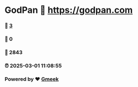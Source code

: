 # GodPan :link: https://godpan.com 
### :page_facing_up: [3](https://godpan.com/tag.html) 
### :speech_balloon: 0 
### :hibiscus: 2843 
### :alarm_clock: 2025-03-01 11:08:55 
### Powered by :heart: [Gmeek](https://github.com/Meekdai/Gmeek)
